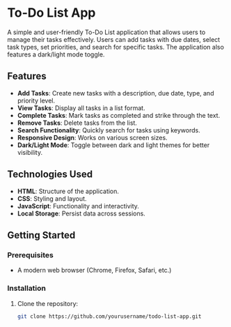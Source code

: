 # To-Do List App

A simple and user-friendly To-Do List application that allows users to manage their tasks effectively. Users can add tasks with due dates, select task types, set priorities, and search for specific tasks. The application also features a dark/light mode toggle.

## Features

- **Add Tasks**: Create new tasks with a description, due date, type, and priority level.
- **View Tasks**: Display all tasks in a list format.
- **Complete Tasks**: Mark tasks as completed and strike through the text.
- **Remove Tasks**: Delete tasks from the list.
- **Search Functionality**: Quickly search for tasks using keywords.
- **Responsive Design**: Works on various screen sizes.
- **Dark/Light Mode**: Toggle between dark and light themes for better visibility.

## Technologies Used

- **HTML**: Structure of the application.
- **CSS**: Styling and layout.
- **JavaScript**: Functionality and interactivity.
- **Local Storage**: Persist data across sessions.

## Getting Started

### Prerequisites

- A modern web browser (Chrome, Firefox, Safari, etc.)

### Installation

1. Clone the repository:
   ```bash
   git clone https://github.com/yourusername/todo-list-app.git
